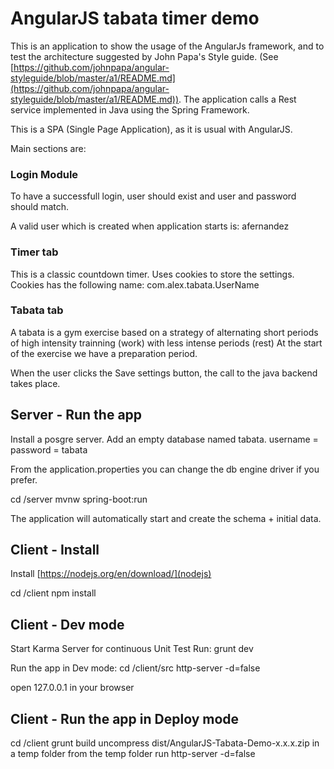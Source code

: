 # AngularJS tabata timer demo

This is an application to show the usage of the AngularJs framework, and to test the architecture suggested by John Papa's Style guide.
(See [https://github.com/johnpapa/angular-styleguide/blob/master/a1/README.md](https://github.com/johnpapa/angular-styleguide/blob/master/a1/README.md)).
The application calls a Rest service implemented in Java using the Spring Framework.

This is a SPA (Single Page Application), as it is usual with AngularJS.

Main sections are:

### Login Module
To have a successfull login, user should exist and user and password should match.

A valid user which is created when application starts is: afernandez

### Timer tab
This is a classic countdown timer.
Uses cookies to store the settings. Cookies has the following name: com.alex.tabata.UserName

### Tabata tab
A tabata is a gym exercise based on a strategy of alternating short periods of high intensity trainning (work) with less intense periods (rest)
At the start of the exercise we have a preparation period.

When the user clicks the Save settings button, the call to the java backend takes place.

## Server - Run the app
Install a posgre server. 
Add an empty database named tabata. username = password = tabata

From the application.properties you can change the db engine driver if you prefer.

cd /server
mvnw spring-boot:run

The application will automatically start and create the schema + initial data.

## Client - Install
Install [https://nodejs.org/en/download/](nodejs)

cd /client
npm install

## Client - Dev mode 

Start Karma Server for continuous Unit Test Run:
grunt dev

Run the app in Dev mode:
cd /client/src
http-server -d=false

open 127.0.0.1 in your browser

## Client - Run the app in Deploy mode
cd /client
grunt build
uncompress dist/AngularJS-Tabata-Demo-x.x.x.zip in a temp folder
from the temp folder run
http-server -d=false
